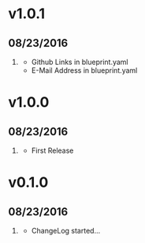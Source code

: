 # v1.0.1
##  08/23/2016

1. [](#fix)
    * Github Links in blueprint.yaml
    * E-Mail Address in blueprint.yaml

# v1.0.0
##  08/23/2016

1. [](#new)
    * First Release

# v0.1.0
##  08/23/2016

1. [](#new)
    * ChangeLog started...
